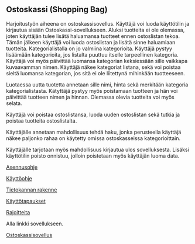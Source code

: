 ## Ostoskassi (Shopping Bag) 
Harjoitustyön aiheena on ostoskassisovellus. Käyttäjä voi luoda käyttötilin ja kirjautua sisään Ostoskassi-sovellukseen. Aluksi tuotteita ei ole olemassa, joten käyttäjän tulee lisätä haluamansa tuotteet ennen ostoslistan tekoa. Tämän jälkeen käyttäjä voi luoda ostoslistan ja lisätä sinne haluamiaan tuotteita. Kategorialistalla on jo valmiina kategorioita. Käyttäjä pystyy lisäämään kategorioita, jos listalta puuttuu itselle tarpeellinen kategoria. Käyttäjä voi myös päivittää luomansa kategorian keksiessään sille vaikkapa kuvaavamman nimen. Käyttäjä näkee kategoriat listana, sekä voi poistaa sieltä luomansa kategorian, jos sitä ei ole liitettynä mihinkään tuotteeseen.

Luotaessa uutta tuotetta annetaan sille nimi, hinta sekä merkitään kategoria kategorialistasta. Kätyttäjä pystyy myös poistamaan tuotteen ja hän voi päivittää tuotteen nimen ja hinnan. Olemassa olevia tuotteita voi myös selata. 

Käyttäjä voi poistaa ostoslistansa, luoda uuden ostoslistan sekä tutkia ja poistaa tuotteita ostoslistalta. 

Käyttäjälle annetaan mahdollisuus tehdä haku, jonka perusteella käyttäjä näkee paljonko rahaa on käytetty omissa ostoskasseissa kategorioittain. 

Käyttäjälle tarjotaan myös mahdollisuus kirjautua ulos sovelluksesta. Lisäksi käyttötilin poisto onnistuu, jolloin poistetaan myös käyttäjän luoma data.

[Asennusohje](https://github.com/outisa/Ostoskassi/blob/master/documentation/Asennusohje.md)

[Käyttöohje](https://github.com/outisa/Ostoskassi/blob/master/documentation/k%C3%A4ytt%C3%B6ohje.md)

[Tietokannan rakenne](https://github.com/outisa/Ostoskassi/blob/master/documentation/Tietokannanrakenne.md)

[Käyttötapaukset](https://github.com/outisa/Ostoskassi/blob/master/documentation/K%C3%A4ytt%C3%B6tapaukset.md)

[Rajoitteita](https://github.com/outisa/Ostoskassi/blob/master/documentation/tyon_rajoitteet.md)

Alla linkki sovellukseen.

[Ostoskassisovellus](https://ostoskassi-tsoha.herokuapp.com)


